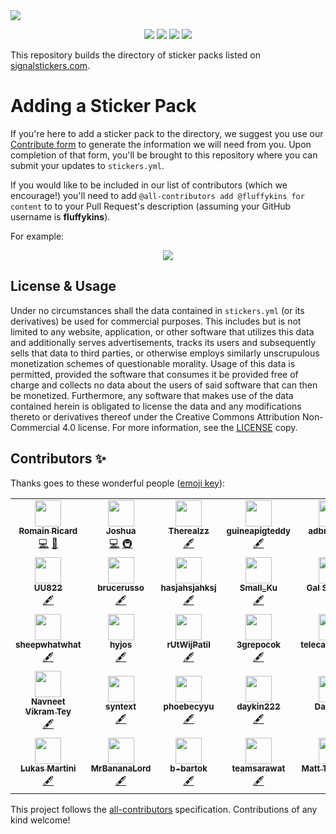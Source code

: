 <a href="https://signalstickers.com" id="top">
  <img src="https://user-images.githubusercontent.com/441546/105129971-02e62500-5a9b-11eb-88f5-21065084e25d.png" style="max-width: 100%;" />
</a>
<p align="center">
  <a href="https://github.com/signalstickers/stickers/actions"><img src="https://img.shields.io/endpoint.svg?url=https%3A%2F%2Factions-badge.atrox.dev%2Fsignalstickers%2Fstickers%2Fbadge%3Fref%3Dmaster&label=build&logo=none&style=flat-square"></a>
  <a href="#contributors-"><img src="https://img.shields.io/github/contributors/signalstickers/stickers?style=flat-square"></a>
  <a href="https://creativecommons.org/licenses/by-nc-sa/4.0/"><img src="https://img.shields.io/static/v1?label=license&message=CC-BY-NC-SA-4.0&style=flat-square&color=398AFB"></a>
  <a href="https://twitter.com/signalstickers"><img src="https://img.shields.io/twitter/follow/signalstickers?label=Feed&style=social"></a>
</p>

This repository builds the directory of sticker packs listed on
[signalstickers.com](https://signalstickers.com).

# Adding a Sticker Pack

If you're here to add a sticker pack to the directory, we suggest you use our
[Contribute form](https://signalstickers.com/contribute) to generate the
information we will need from you. Upon completion of that form, you'll be
brought to this repository where you can submit your updates to `stickers.yml`.

If you would like to be included in our list of contributors (which we
encourage!) you'll need to add `@all-contributors add @fluffykins for content`
to to your Pull Request's description (assuming your GitHub username is
**fluffykins**).

For example:

<p align="center">
  <img src="https://user-images.githubusercontent.com/441546/105504598-cf62f080-5c7c-11eb-9611-f54599fdea66.png" style="max-width: 60%;" />
</p>

## License & Usage

Under no circumstances shall the data contained in `stickers.yml` (or its
derivatives) be used for commercial purposes. This includes but is not limited
to any website, application, or other software that utilizes this data and
additionally serves advertisements, tracks its users and subsequently sells that
data to third parties, or otherwise employs similarly unscrupulous monetization
schemes of questionable morality. Usage of this data is permitted, provided the
software that consumes it be provided free of charge and collects no data about
the users of said software that can then be monetized. Furthermore, any software
that makes use of the data contained herein is obligated to license the data
and any modifications thereto or derivatives thereof under the Creative Commons
Attribution Non-Commercial 4.0 license. For more information, see the
[LICENSE](/LICENSE) copy.

## Contributors ✨

Thanks goes to these wonderful people ([emoji key](https://allcontributors.org/docs/en/emoji-key)):

<!-- ALL-CONTRIBUTORS-LIST:START - Do not remove or modify this section -->
<!-- prettier-ignore-start -->
<!-- markdownlint-disable -->
<table>
  <tr>
    <td align="center"><a href="https://romainricard.fr"><img src="https://avatars.githubusercontent.com/u/7778898?v=4?s=42" width="42px;" alt=""/><br /><sub><b>Romain Ricard</b></sub></a><br /><a href="https://github.com/signalstickers/stickers/commits?author=romainricard" title="Code">💻</a> <a href="#design-romainricard" title="Design">🎨</a></td>
    <td align="center"><a href="https://joshua.dev"><img src="https://avatars.githubusercontent.com/u/441546?v=4?s=42" width="42px;" alt=""/><br /><sub><b>Joshua</b></sub></a><br /><a href="https://github.com/signalstickers/stickers/commits?author=darkobits" title="Code">💻</a> <a href="#infra-darkobits" title="Infrastructure (Hosting, Build-Tools, etc)">🚇</a></td>
    <td align="center"><a href="https://github.com/Therealzz"><img src="https://avatars.githubusercontent.com/u/45063024?v=4?s=42" width="42px;" alt=""/><br /><sub><b>Therealzz</b></sub></a><br /><a href="#content-Therealzz" title="Content">🖋</a></td>
    <td align="center"><a href="https://github.com/guineapigteddy"><img src="https://avatars.githubusercontent.com/u/77782568?v=4?s=42" width="42px;" alt=""/><br /><sub><b>guineapigteddy</b></sub></a><br /><a href="#content-guineapigteddy" title="Content">🖋</a></td>
    <td align="center"><a href="https://github.com/adbridgehk"><img src="https://avatars.githubusercontent.com/u/77728961?v=4?s=42" width="42px;" alt=""/><br /><sub><b>adbridgehk</b></sub></a><br /><a href="#content-adbridgehk" title="Content">🖋</a></td>
  </tr>
  <tr>
    <td align="center"><a href="https://github.com/UU822"><img src="https://avatars.githubusercontent.com/u/77533769?v=4?s=42" width="42px;" alt=""/><br /><sub><b>UU822</b></sub></a><br /><a href="#content-UU822" title="Content">🖋</a></td>
    <td align="center"><a href="https://github.com/brucerusso"><img src="https://avatars.githubusercontent.com/u/77784857?v=4?s=42" width="42px;" alt=""/><br /><sub><b>brucerusso</b></sub></a><br /><a href="#content-brucerusso" title="Content">🖋</a></td>
    <td align="center"><a href="https://github.com/hasjahsjahksj"><img src="https://avatars.githubusercontent.com/u/45498561?v=4?s=42" width="42px;" alt=""/><br /><sub><b>hasjahsjahksj</b></sub></a><br /><a href="#content-hasjahsjahksj" title="Content">🖋</a></td>
    <td align="center"><a href="https://github.com/Small-Ku"><img src="https://avatars.githubusercontent.com/u/16464896?v=4?s=42" width="42px;" alt=""/><br /><sub><b>Small_Ku</b></sub></a><br /><a href="#content-Small-Ku" title="Content">🖋</a></td>
    <td align="center"><a href="http://code.lockszmith.com"><img src="https://avatars.githubusercontent.com/u/905716?v=4?s=42" width="42px;" alt=""/><br /><sub><b>Gal Szkolnik</b></sub></a><br /><a href="#content-Lockszmith" title="Content">🖋</a></td>
  </tr>
  <tr>
    <td align="center"><a href="https://github.com/sheepwhatwhat"><img src="https://avatars.githubusercontent.com/u/25843403?v=4?s=42" width="42px;" alt=""/><br /><sub><b>sheepwhatwhat</b></sub></a><br /><a href="#content-sheepwhatwhat" title="Content">🖋</a></td>
    <td align="center"><a href="https://github.com/hyjos"><img src="https://avatars.githubusercontent.com/u/77371074?v=4?s=42" width="42px;" alt=""/><br /><sub><b>hyjos</b></sub></a><br /><a href="#content-hyjos" title="Content">🖋</a></td>
    <td align="center"><a href="https://github.com/rUtWijPatil"><img src="https://avatars.githubusercontent.com/u/66948438?v=4?s=42" width="42px;" alt=""/><br /><sub><b>rUtWijPatil</b></sub></a><br /><a href="#content-rUtWijPatil" title="Content">🖋</a></td>
    <td align="center"><a href="https://github.com/3grepocok"><img src="https://avatars.githubusercontent.com/u/77389259?v=4?s=42" width="42px;" alt=""/><br /><sub><b>3grepocok</b></sub></a><br /><a href="#content-3grepocok" title="Content">🖋</a></td>
    <td align="center"><a href="https://github.com/telecasticsushi"><img src="https://avatars.githubusercontent.com/u/77458119?v=4?s=42" width="42px;" alt=""/><br /><sub><b>telecasticsushi</b></sub></a><br /><a href="#content-telecasticsushi" title="Content">🖋</a></td>
  </tr>
  <tr>
    <td align="center"><a href="https://github.com/teynav"><img src="https://avatars.githubusercontent.com/u/40721108?v=4?s=42" width="42px;" alt=""/><br /><sub><b>Navneet Vikram Tey</b></sub></a><br /><a href="#content-teynav" title="Content">🖋</a></td>
    <td align="center"><a href="https://github.com/syntext"><img src="https://avatars.githubusercontent.com/u/3652855?v=4?s=42" width="42px;" alt=""/><br /><sub><b>syntext</b></sub></a><br /><a href="#content-syntext" title="Content">🖋</a></td>
    <td align="center"><a href="https://github.com/phoebecyyu"><img src="https://avatars.githubusercontent.com/u/78193762?v=4?s=42" width="42px;" alt=""/><br /><sub><b>phoebecyyu</b></sub></a><br /><a href="#content-phoebecyyu" title="Content">🖋</a></td>
    <td align="center"><a href="https://github.com/daykin222"><img src="https://avatars.githubusercontent.com/u/78194172?v=4?s=42" width="42px;" alt=""/><br /><sub><b>daykin222</b></sub></a><br /><a href="#content-daykin222" title="Content">🖋</a></td>
    <td align="center"><a href="https://github.com/DXCanas"><img src="https://avatars.githubusercontent.com/u/9877852?v=4?s=42" width="42px;" alt=""/><br /><sub><b>David C.</b></sub></a><br /><a href="#content-DXCanas" title="Content">🖋</a></td>
  </tr>
  <tr>
    <td align="center"><a href="https://lutoma.org"><img src="https://avatars.githubusercontent.com/u/179393?v=4?s=42" width="42px;" alt=""/><br /><sub><b>Lukas Martini</b></sub></a><br /><a href="#content-lutoma" title="Content">🖋</a></td>
    <td align="center"><a href="https://github.com/MrBananaLord"><img src="https://avatars.githubusercontent.com/u/2443347?v=4?s=42" width="42px;" alt=""/><br /><sub><b>MrBananaLord</b></sub></a><br /><a href="#content-MrBananaLord" title="Content">🖋</a></td>
    <td align="center"><a href="https://github.com/b-bartok"><img src="https://avatars.githubusercontent.com/u/78488390?v=4?s=42" width="42px;" alt=""/><br /><sub><b>b-bartok</b></sub></a><br /><a href="#content-b-bartok" title="Content">🖋</a></td>
    <td align="center"><a href="https://github.com/teamsarawat"><img src="https://avatars.githubusercontent.com/u/78021110?v=4?s=42" width="42px;" alt=""/><br /><sub><b>teamsarawat</b></sub></a><br /><a href="#content-teamsarawat" title="Content">🖋</a></td>
    <td align="center"><a href="http://trtmn.com"><img src="https://avatars.githubusercontent.com/u/1972243?v=4?s=42" width="42px;" alt=""/><br /><sub><b>Matt Troutman</b></sub></a><br /><a href="#content-trtmn" title="Content">🖋</a></td>
  </tr>
</table>

<!-- markdownlint-restore -->
<!-- prettier-ignore-end -->

<!-- ALL-CONTRIBUTORS-LIST:END -->

This project follows the [all-contributors](https://github.com/all-contributors/all-contributors) specification. Contributions of any kind welcome!
